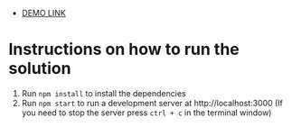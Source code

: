  - [DEMO LINK](https://alexazalor.github.io/Task-with-list-of-posts/)

# Instructions on how to run the solution

1. Run `npm install` to install the dependencies
2. Run `npm start` to run a development server at http://localhost:3000 (If you need to stop the server press `ctrl + c` in the terminal window)
